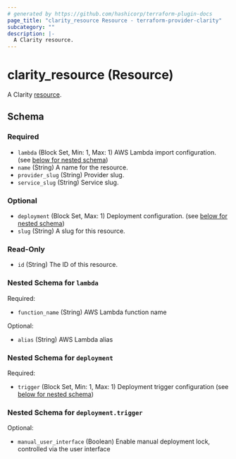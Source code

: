 ```yaml
---
# generated by https://github.com/hashicorp/terraform-plugin-docs
page_title: "clarity_resource Resource - terraform-provider-clarity"
subcategory: ""
description: |-
  A Clarity resource.
---
```


# clarity_resource (Resource)

A Clarity [resource](https://docs.clarity.st/concepts/resources.html).



<!-- schema generated by tfplugindocs -->
## Schema

### Required

- `lambda` (Block Set, Min: 1, Max: 1) AWS Lambda import configuration. (see [below for nested schema](#nestedblock--lambda))
- `name` (String) A name for the resource.
- `provider_slug` (String) Provider slug.
- `service_slug` (String) Service slug.

### Optional

- `deployment` (Block Set, Max: 1) Deployment configuration. (see [below for nested schema](#nestedblock--deployment))
- `slug` (String) A slug for this resource.

### Read-Only

- `id` (String) The ID of this resource.

<a id="nestedblock--lambda"></a>
### Nested Schema for `lambda`

Required:

- `function_name` (String) AWS Lambda function name

Optional:

- `alias` (String) AWS Lambda alias


<a id="nestedblock--deployment"></a>
### Nested Schema for `deployment`

Required:

- `trigger` (Block Set, Min: 1, Max: 1) Deployment trigger configuration (see [below for nested schema](#nestedblock--deployment--trigger))

<a id="nestedblock--deployment--trigger"></a>
### Nested Schema for `deployment.trigger`

Optional:

- `manual_user_interface` (Boolean) Enable manual deployment lock, controlled via the user interface
